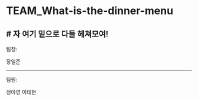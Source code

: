 # TEAM_What-is-the-dinner-menu

## \# 자 여기 밑으로 다들 헤쳐모여!


팀장:

장일준

------------------------------------------------------------------------

팀원:

정아영
이태현


